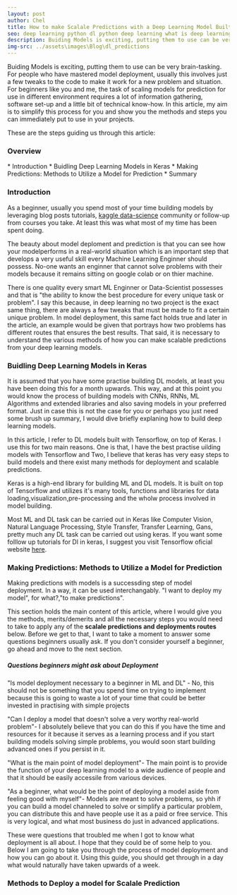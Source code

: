 ```yaml
---
layout: post
author: Chel
title: How to make Scalale Predictions with a Deep Learning Model Built with Keras
seo: deep learning python dl python deep learning what is deep learning deep learning deployment tensorflow deep learner 
description: Buiding Models is exciting, putting them to use can be very brain-tasking. For people who have mastered model deployment, usually this involves just a few tweaks to the code to make it work for a new problem and situation. For beginners like you and me, the task of scaling models for prediction for use in different environment requires a lot of information gathering, software set-up and a little bit of technical know-how. In this article, my aim is to simplify this process for you and show you the methods and steps you can immediately put to use in your projects.
img-src: ../assets\images\Blog\dl_predictions
---
```


Buiding Models is exciting, putting them to use can be very brain-tasking. For people who have mastered model deployment, usually this involves just a few tweaks to the code to make it work for a new problem and situation. For beginners like you and me, the task of scaling models for prediction for use in different environment requires a lot of information gathering, software set-up and a little bit of technical know-how. In this article, my aim is to simplify this process for you and show you the methods and steps you can immediately put to use in your projects.

These are the steps guiding us through this article:

<h3>Overview</h3>
* Introduction
* Buidling Deep Learning Models in Keras
* Making Predictions: Methods to Utilize a Model for Prediction
* Summary


<h3>Introduction</h3>
As a beginner, usually you spend most of your time building models by leveraging blog posts tutorials, <a href="">kaggle data-science</a> community or follow-up from courses you take. At least this was what most of my time has been spent doing.

The beauty about model deploment and prediction is that you  can see how your modelperforms in a real-world situation which is an important step that develops a very useful skill every Machine Learning Enginner should possess. No-one wants an enginner that cannot solve problems with their models because it remains sitting on google colab or on thier machine.

There is one quality every smart ML Enginner or Data-Scientist possesses and that is "the ability to know the best procedure for every unique task or problem". I say this because, in deep learning no two project is the exact same thing, there are always a few tweaks that must be made to fit a certain unique problem. In model deployment, this same fact holds true and later in the article, an example would be given that portrays how two problems has different routes that ensures the best results. That said, it is necessary to understand the various methods of how you can make scalable predictions from your deep learning models.

<h3>Buidling Deep Learning Models in Keras</h3>
It is assumed that you have some practise building DL models, at least you have been doing this for a month upwards. This way, and at this point you would know the process of building models with CNNs, RNNs, ML Algorithms and extended libraries and also saving models in your preferred format. Just in case this is not the case for you or perhaps you just need some brush up summary, I would dive briefly explaning how to build deep learning models.

In this article, I refer to DL models built with Tensorflow, on top of Keras. I use this for two main reasons. One is that, I have the best practise uilding models with Tensorflow and Two, I believe that keras has very easy steps to build models and there exist many methods for deployment and scalable predictions.

Keras is a high-end library for building ML and DL models. It is built on top of Tensorflow and utilizes it's many tools, functions and libraries for data loading,visualization,pre-processing and the wholw process involved in model building.

Most ML and DL task can be carried out in Keras like Computer Vision, Natural Language Processing, Style Transfer, Transfer Learning, Gans, pretty much any DL task can be carried out using keras. If you want some folllow up tutorials for Dl in keras, I suggest you visit Tensorflow oficial website <a href="">here</a>.

<h3>Making Predictions: Methods to Utilize a Model for Prediction</h3>
Making predictions with models is a successding step of model deployment. In a way, it can be used interchangably. "I want to deploy my model", for what?,"to make predictions".

This section holds the main content of this article, where I would give you the methods, merits/demerits and all the necessary steps you would need to take to apply any of the <b>scalale predictions and deployments routes</b> below. Before we get to that, I want to take a moment to answer some questions beginners usually ask. If you don't consider yourself a beginner, go ahead and move to the next section.

<h5>Questions beginners might ask about Deployment</h5>

"Is model deployment necessary to a beginner in ML and DL" - No, this should not be something that you spend time on trying to implement because this is going to waste a lot of your time that could be better invested in practising with simple projects

"Can I deploy a model that doesn't solve a very worthy real-world problem"- I absolutely believe that you can do this if you have the time and resources for it because it serves as a learning process and if you start building 
models solving simple problems, you would soon start building advanced ones if you persist in it.

"What is the main point of model deployment"- The main point is to provide the function of your deep learning model to a wide audience of people and that it should be easily accessile from various devices.

"As a beginner, what would be the point of deploying a model aside from feeling good with myself"- Models are meant to solve problems, so yhh if you can build a model channeled to solve or simplify a particular problem, you can distribute this and have people use it as a paid or free service. This is very logical, and what most business do just in advanced applications.

These were questions that troubled me when I got to know what deployment is all about. I hope that they could be of some help to you. 
Below I am going to take you through the process of model deployment and how you can go about it. Using this guide, you should get through in a day what would naturally have taken upwards of a week.

<h3>Methods to Deploy a model for Scalale Prediction</h3>
